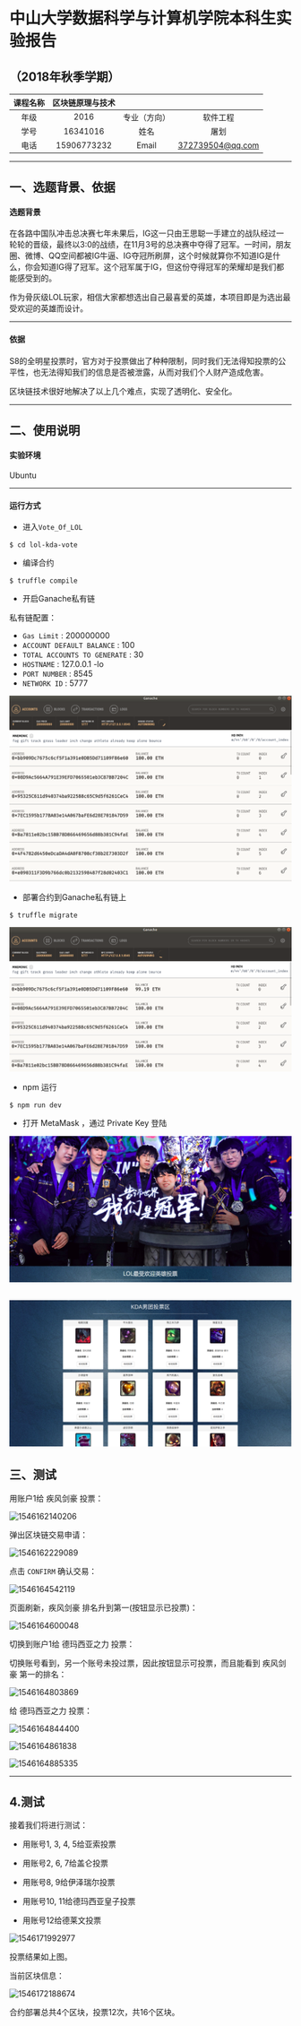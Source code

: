 ﻿# 中山大学数据科学与计算机学院本科生实验报告
## （2018年秋季学期）

| 课程名称 | 区块链原理与技术 |    |    |
| :------------: | :-------------: | :------------: | :-------------: |
| 年级 | 2016 | 专业（方向） | 软件工程 |
| 学号 | 16341016 | 姓名 | 屠划 |
| 电话 | 15906773232 | Email | 372739504@qq.com

---

## 一、选题背景、依据

#### 选题背景

在各路中国队冲击总决赛七年未果后，IG这一只由王思聪一手建立的战队经过一轮轮的晋级，最终以3:0的战绩，在11月3号的总决赛中夺得了冠军。一时间，朋友圈、微博、QQ空间都被IG牛逼、IG夺冠所刷屏，这个时候就算你不知道IG是什么，你会知道IG得了冠军。这个冠军属于IG，但这份夺得冠军的荣耀却是我们都能感受到的。

作为骨灰级LOL玩家，相信大家都想选出自己最喜爱的英雄，本项目即是为选出最受欢迎的英雄而设计。

---

#### 依据

S8的全明星投票时，官方对于投票做出了种种限制，同时我们无法得知投票的公平性，也无法得知我们的信息是否被泄露，从而对我们个人财产造成危害。

区块链技术很好地解决了以上几个难点，实现了透明化、安全化。

---

## 二、使用说明 

#### 实验环境

Ubuntu  

---

#### 运行方式

* 进入`Vote_Of_LOL`
```
$ cd lol-kda-vote
```

* 编译合约
```
$ truffle compile
```

* 开启Ganache私有链

私有链配置：

  - `Gas Limit` : 200000000
  - `ACCOUNT DEFAULT BALANCE` : 100
  - `TOTAL ACCOUNTS TO GENERATE` : 30
  - `HOSTNAME` : 127.0.0.1 -lo
  - `PORT NUMBER` : 8545
  - `NETWORK ID` : 5777

![](https://github.com/16341016/Final-Item-Of-Block-Chain/blob/master/report/assets/show_1.png)

* 部署合约到Ganache私有链上
```
$ truffle migrate
```

![](https://github.com/16341016/Final-Item-Of-Block-Chain/blob/master/report/assets/show_2.png)

* npm 运行
```
$ npm run dev
```

* 打开 MetaMask ，通过 Private Key 登陆


![](https://github.com/16341016/Final-Item-Of-Block-Chain/blob/master/report/assets/show_3.png)

![](https://github.com/16341016/Final-Item-Of-Block-Chain/blob/master/report/assets/show_4.png)
---

## 三、测试

用账户1给 疾风剑豪 投票：

![1546162140206](区块链最终报告.assets/1546162140206.png)

弹出区块链交易申请：

![1546162229089](区块链最终报告.assets/1546162229089.png)

点击 `CONFIRM` 确认交易：

![1546164542119](区块链最终报告.assets/1546164542119.png)

页面刷新，疾风剑豪 排名升到第一(按钮显示已投票)：

![1546164600048](区块链最终报告.assets/1546164600048.png)



切换到账户1给 德玛西亚之力 投票：

切换账号看到，另一个账号未投过票，因此按钮显示可投票，而且能看到 疾风剑豪 第一的排名：

![1546164803869](区块链最终报告.assets/1546164803869.png)

给 德玛西亚之力 投票：

![1546164844400](区块链最终报告.assets/1546164844400.png)

![1546164861838](区块链最终报告.assets/1546164861838.png)

![1546164885335](区块链最终报告.assets/1546164885335.png)

***

## 4.测试

接着我们将进行测试：

- 用账号1, 3, 4, 5给亚索投票

- 用账号2, 6, 7给盖仑投票

- 用账号8, 9给伊泽瑞尔投票

- 用账号10, 11给德玛西亚皇子投票

- 用账号12给德莱文投票

![1546171992977](区块链最终报告.assets/1546171992977.png)

投票结果如上图。

当前区块信息：

![1546172188674](区块链最终报告.assets/1546172188674.png)

合约部署总共4个区块，投票12次，共16个区块。
